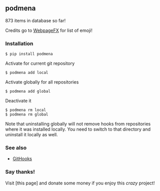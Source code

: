 ## podmena



873 items in database so far!

Credits go to [WebpageFX](https://www.webpagefx.com/tools/emoji-cheat-sheet/) 
for list of emoji!


### Installation
```
$ pip install podmena
```
Activate for current git repository
```
$ podmena add local
```
Activate globally for all repositories
```
$ podmena add global
```
Deactivate it
```
$ podmena rm local
$ podmena rm global
```
Note that uninstalling globally will not remove hooks from repositories where
it was installed locally. You need to switch to that directory and uninstall it
locally as well.

### See also

* [GitHooks](https://githooks.com/)

### Say thanks!

Visit [this page] and donate some money if you enjoy this _crazy_ project!
